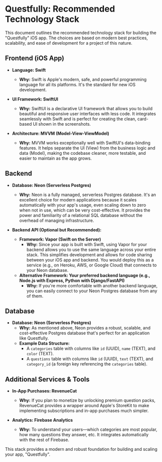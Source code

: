 # Questfully: Recommended Technology Stack

This document outlines the recommended technology stack for building the "Questfully" iOS app. The choices are based on modern best practices, scalability, and ease of development for a project of this nature.

## Frontend (iOS App)

*   **Language: Swift**
    *   **Why:** Swift is Apple's modern, safe, and powerful programming language for all its platforms. It's the standard for new iOS development.

*   **UI Framework: SwiftUI**
    *   **Why:** SwiftUI is a declarative UI framework that allows you to build beautiful and responsive user interfaces with less code. It integrates seamlessly with Swift and is perfect for creating the clean, card-based UI shown in the screenshots.

*   **Architecture: MVVM (Model-View-ViewModel)**
    *   **Why:** MVVM works exceptionally well with SwiftUI's data-binding features. It helps separate the UI (View) from the business logic and data (Model), making the codebase cleaner, more testable, and easier to maintain as the app grows.

## Backend

*   **Database: Neon (Serverless Postgres)**
    *   **Why:** Neon is a fully managed, serverless Postgres database. It's an excellent choice for modern applications because it scales automatically with your app's usage, even scaling down to zero when not in use, which can be very cost-effective. It provides the power and familiarity of a relational SQL database without the overhead of managing infrastructure.

*   **Backend API (Optional but Recommended):**
    *   **Framework: Vapor (Swift on the Server)**
        *   **Why:** Since your app is built with Swift, using Vapor for your backend allows you to use the same language across your entire stack. This simplifies development and allows for code sharing between your iOS app and backend. You would deploy this as a service (e.g., on Heroku, AWS, or Google Cloud) that connects to your Neon database.
    *   **Alternative Framework: Your preferred backend language (e.g., Node.js with Express, Python with Django/FastAPI)**
        *   **Why:** If you're more comfortable with another backend language, you can easily connect to your Neon Postgres database from any of them.

## Database

*   **Database: Neon (Serverless Postgres)**
    *   **Why:** As mentioned above, Neon provides a robust, scalable, and cost-effective Postgres database that's perfect for an application like Questfully.
    *   **Example Data Structure:**
        *   A `categories` table with columns like `id` (UUID), `name` (TEXT), and `color` (TEXT).
        *   A `questions` table with columns like `id` (UUID), `text` (TEXT), and `category_id` (a foreign key referencing the `categories` table).

## Additional Services & Tools

*   **In-App Purchases: RevenueCat**
    *   **Why:** If you plan to monetize by unlocking premium question packs, RevenueCat provides a wrapper around Apple's StoreKit to make implementing subscriptions and in-app purchases much simpler.

*   **Analytics: Firebase Analytics**
    *   **Why:** To understand your users—which categories are most popular, how many questions they answer, etc. It integrates automatically with the rest of Firebase.

This stack provides a modern and robust foundation for building and scaling your app, "Questfully".
